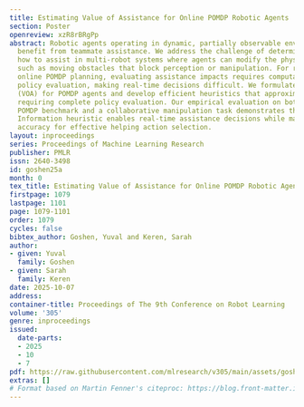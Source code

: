 ```yaml
---
title: Estimating Value of Assistance for Online POMDP Robotic Agents
section: Poster
openreview: xzR8rBRgPp
abstract: Robotic agents operating in dynamic, partially observable environments often
  benefit from teammate assistance. We address the challenge of determining when and
  how to assist in multi-robot systems where agents can modify the physical environment,
  such as moving obstacles that block perception or manipulation. For robots using
  online POMDP planning, evaluating assistance impacts requires computationally intensive
  policy evaluation, making real-time decisions difficult. We formulate Value of Assistance
  (VOA) for POMDP agents and develop efficient heuristics that approximate VOA without
  requiring complete policy evaluation. Our empirical evaluation on both a standard
  POMDP benchmark and a collaborative manipulation task demonstrates that our Full
  Information heuristic enables real-time assistance decisions while maintaining sufficient
  accuracy for effective helping action selection.
layout: inproceedings
series: Proceedings of Machine Learning Research
publisher: PMLR
issn: 2640-3498
id: goshen25a
month: 0
tex_title: Estimating Value of Assistance for Online POMDP Robotic Agents
firstpage: 1079
lastpage: 1101
page: 1079-1101
order: 1079
cycles: false
bibtex_author: Goshen, Yuval and Keren, Sarah
author:
- given: Yuval
  family: Goshen
- given: Sarah
  family: Keren
date: 2025-10-07
address:
container-title: Proceedings of The 9th Conference on Robot Learning
volume: '305'
genre: inproceedings
issued:
  date-parts:
  - 2025
  - 10
  - 7
pdf: https://raw.githubusercontent.com/mlresearch/v305/main/assets/goshen25a/goshen25a.pdf
extras: []
# Format based on Martin Fenner's citeproc: https://blog.front-matter.io/posts/citeproc-yaml-for-bibliographies/
---
```

